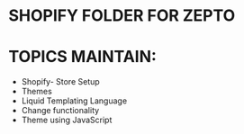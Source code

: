 # SHOPIFY FOLDER FOR ZEPTO

# TOPICS MAINTAIN:

<ul>
<li>Shopify- Store Setup</li>
<li>Themes</li>
<li>Liquid Templating Language</li>
<li>Change functionality</li>
<li>Theme using JavaScript</li>
</ul>
